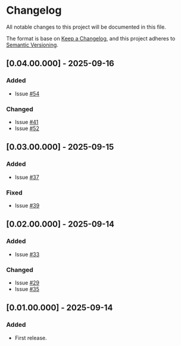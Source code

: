 # Changelog
All notable changes to this project will be documented in this file.

The format is base on [Keep a Changelog](https://keepachangelog.com/en/1.1.0/), and this project adheres to [Semantic Versioning](https://semver.org/spec/v2.0.0.html).


## [0.04.00.000] - 2025-09-16
### Added
- Issue [#54](https://github.com/j3-signalroom/cc-clients-lib/issues/54)

### Changed
- Issue [#41](https://github.com/j3-signalroom/cc-clients-lib/issues/41)
- Issue [#52](https://github.com/j3-signalroom/cc-clients-lib/issues/52)

## [0.03.00.000] - 2025-09-15
### Added
- Issue [#37](https://github.com/j3-signalroom/cc-clients-lib/issues/37)

### Fixed
- Issue [#39](https://github.com/j3-signalroom/cc-clients-lib/issues/39)

## [0.02.00.000] - 2025-09-14
### Added
- Issue [#33](https://github.com/j3-signalroom/cc-clients-lib/issues/33)

### Changed
- Issue [#29](https://github.com/j3-signalroom/cc-clients-lib/issues/29)
- Issue [#35](https://github.com/j3-signalroom/cc-clients-lib/issues/35)

## [0.01.00.000] - 2025-09-14
### Added
- First release.